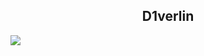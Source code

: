 <p align="center">
 <h2 align="center">D1verlin</h2>
</p>
<a href="https://github.com/anuraghazra/github-readme-stats"><img align="center" src="https://github-readme-stats.vercel.app/api/top-langs/?username=D1verlin&layout=compact&theme=buefy&hide_border=true" /></a>

